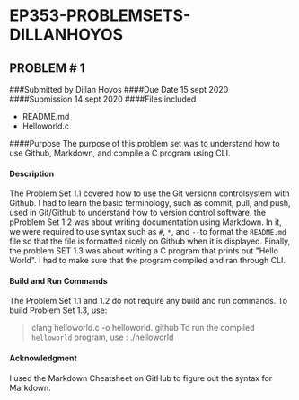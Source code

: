 # EP353-PROBLEMSETS-DILLANHOYOS
## PROBLEM # 1

###Submitted by
Dillan Hoyos
####Due Date
15 sept 2020
####Submission
14 sept 2020
####Files included
 * README.md
 * Helloworld.c

####Purpose 
The purpose of this problem set was to understand how to use Github, Markdown, and compile a C program using CLI.
#### Description
The Problem Set 1.1 covered how to use the Git versionn controlsystem with Github. I had to learn the basic terminology, such as commit, pull, and push, used in Git/Github to understand how to version control software. the pProblem Set 1.2 was about writing documentation using Markdown. In it, we were required to use syntax such as `#`, `*`, and `--`to format the `README.md` file so that the file is formatted nicely on Github when it is displayed. Finally, the problem SET 1.3 was about writing a C program that prints out "Hello World". I had to make sure that the program compiled and ran through CLI. 
#### Build and Run Commands
The Problem Set 1.1 and 1.2 do not require any build and run commands. To build Problem Set 1.3, use:
> clang helloworld.c -o helloworld.
 github 
To run the compiled `helloworld` program, use :
>./helloworld

#### Acknowledgment 
I used the Markdown Cheatsheet on GitHub to figure out the syntax for Markdown.
 



